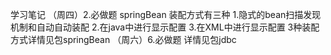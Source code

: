 学习笔记
（周四）2.必做题 springBean 装配方式有三种
1.隐式的bean扫描发现机制和自动自动装配
2.在java中进行显示配置
3.在XML中进行显示配置
3种装配方式详情见包springBean
（周六）6.必做题 详情见包jdbc